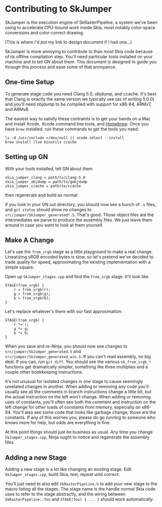Contributing to SkJumper
========================

SkJumper is the execution engine of SkRasterPipeline, a system we've been using
to accelerate CPU-bound work inside Skia, most notably color-space conversions
and color-correct drawing.

(This is where I'd put my link to design document if I had one...)

SkJumper is more annoying to contribute to than most Skia code because of its
offline compilation step.  You'll need particular tools installed on your
machine and to tell GN about them.  This document is designed to guide you
through this process and ease some of that annoyance.

One-time Setup
--------------

To generate stage code you need Clang 5.0, objdump, and ccache.  It's best that
Clang is exactly the same version we typically use (as of writing 5.0.0) and
you'll need objdump to be compiled with support for x86-64, ARMv7, and ARMv8.

The easiest way to satisfy these contraints is to get your hands on a Mac and
install Xcode, Xcode command line tools, and [Homebrew](https://brew.sh).  Once
you have `brew` installed, run these commands to get the tools you need:

<!--?prettify lang=sh?-->

    ls -d /usr/include >/dev/null || xcode-select --install
    brew install llvm binutils ccache

Setting up GN
-------------------------

With your tools installed, tell GN about them

    skia_jumper_clang = path/to/clang-5.0
    skia_jumper_objdump = path/to/gobjdump
    skia_jumper_ccache = path/to/ccache

then regenerate and build as normal.

If you look in your GN out directory, you should now see a bunch of `.o` files,
and `git status` should show no changes to `src/jumper/SkJumper_generated*.S`.
That's good.  Those object files are the intermediates we parse to produce
the assembly files.  We just leave them around in case you want to look at
them yourself.

Make A Change
-------------

Let's use the `from_srgb` stage as a little playground to make a real change.
Linearizing sRGB encoded bytes is slow, so let's pretend we've decided to trade
quality for speed, approximating the existing implementation with a simple square.

Open up `SkJumper_stages.cpp` and find the `from_srgb` stage.  It'll look like

<!--?prettify lang=cc?-->

    STAGE(from_srgb) {
        r = from_srgb(r);
        g = from_srgb(g);
        b = from_srgb(b);
    }

Let's replace whatever's there with our fast approximation:

<!--?prettify lang=cc?-->

    STAGE(from_srgb) {
        r *= r;
        g *= g;
        b *= b;
    }

When you save and re-Ninja, you should now see changes to
`src/jumper/SkJumper_generated.S` and `src/jumper/SkJumper_generated_win.S`.
If you can't read assembly, no big deal.  If you can, run `git diff`.  You
should see the various `sk_from_srgb_*` functions get dramatically simpler,
something like three multiplies and a couple other bookkeeping instructions.

It's not unusual for isolated changes in one stage to cause seemingly unrelated
changes in another.  When adding or removing any code you'll usually see all
the comments in branch instructions change a little bit, but the actual
instruction on the left won't change.  When adding or removing uses of
constants, you'll often see both the comment and instruction on the left change
for other loads of constants from memory, especially on x86-64.  You'll also
see some code that looks like garbage change; those are the constants.  If
any of this worries you, please do go running to someone who knows more for
help, but odds are everything is fine.

At this point things should just be business as usual.  Any time you change
`SkJumper_stages.cpp`, Ninja ought to notice and regenerate the assembly files.

Adding a new Stage
------------------

Adding a new stage is a lot like changing an existing stage.  Edit
`SkJumper_stages.cpp`, build Skia, test, repeat until correct.

You'll just need to also edit `SkRasterPipeline.h` to add your new stage to the
macro listing all the stages.  The stage name is the handle normal Skia code
uses to refer to the stage abstractly, and the wiring between
`SkRasterPipeline::foo` and `STAGE(foo) { ... }` should work automatically.
